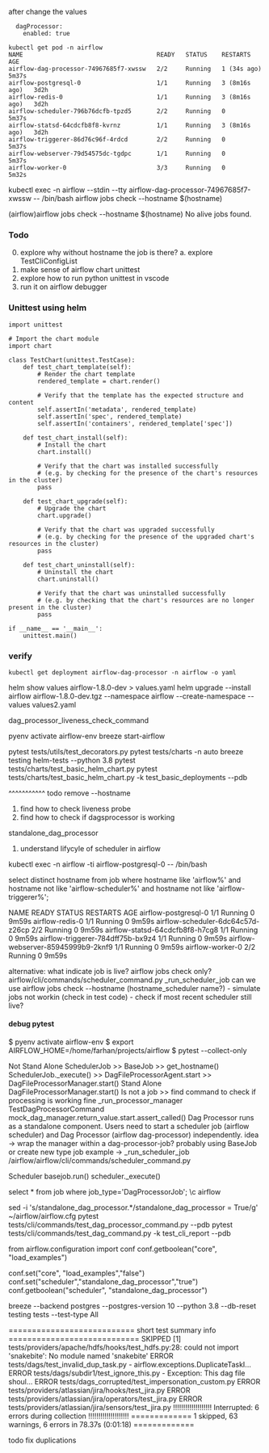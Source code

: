 after change the values
```
  dagProcessor:
    enabled: true
```

```
kubectl get pod -n airflow
NAME                                     READY   STATUS    RESTARTS        AGE
airflow-dag-processor-74967685f7-xwssw   2/2     Running   1 (34s ago)     5m37s
airflow-postgresql-0                     1/1     Running   3 (8m16s ago)   3d2h
airflow-redis-0                          1/1     Running   3 (8m16s ago)   3d2h
airflow-scheduler-796b76dcfb-tpzd5       2/2     Running   0               5m37s
airflow-statsd-64cdcfb8f8-kvrnz          1/1     Running   3 (8m16s ago)   3d2h
airflow-triggerer-86d76c96f-4rdcd        2/2     Running   0               5m37s
airflow-webserver-79d54575dc-tgdpc       1/1     Running   0               5m37s
airflow-worker-0                         3/3     Running   0               5m32s
```


kubectl exec -n airflow --stdin --tty airflow-dag-processor-74967685f7-xwssw -- /bin/bash 
airflow jobs check --hostname $(hostname)

(airflow)airflow jobs check --hostname $(hostname)
No alive jobs found.

### Todo
0. explore why without hostname the job is there?
  a. explore TestCliConfigList  
1. make sense of airflow chart unittest
2. explore how to run python unittest in vscode
3. run it on airflow debugger


### Unittest using helm
```
import unittest

# Import the chart module
import chart

class TestChart(unittest.TestCase):
    def test_chart_template(self):
        # Render the chart template
        rendered_template = chart.render()
        
        # Verify that the template has the expected structure and content
        self.assertIn('metadata', rendered_template)
        self.assertIn('spec', rendered_template)
        self.assertIn('containers', rendered_template['spec'])
        
    def test_chart_install(self):
        # Install the chart
        chart.install()
        
        # Verify that the chart was installed successfully
        # (e.g. by checking for the presence of the chart's resources in the cluster)
        pass
        
    def test_chart_upgrade(self):
        # Upgrade the chart
        chart.upgrade()
        
        # Verify that the chart was upgraded successfully
        # (e.g. by checking for the presence of the upgraded chart's resources in the cluster)
        pass
        
    def test_chart_uninstall(self):
        # Uninstall the chart
        chart.uninstall()
        
        # Verify that the chart was uninstalled successfully
        # (e.g. by checking that the chart's resources are no longer present in the cluster)
        pass

if __name__ == '__main__':
    unittest.main()

``` 


### verify
```
kubectl get deployment airflow-dag-processor -n airflow -o yaml 
```


helm show values airflow-1.8.0-dev > values.yaml
helm upgrade --install airflow airflow-1.8.0-dev.tgz --namespace airflow --create-namespace --values values2.yaml


dag_processor_liveness_check_command

pyenv activate airflow-env
breeze start-airflow


pytest tests/utils/test_decorators.py
pytest tests/charts -n auto
breeze testing helm-tests  --python 3.8 
pytest tests/charts/test_basic_helm_chart.py
pytest tests/charts/test_basic_helm_chart.py -k test_basic_deployments --pdb

^^^^^^^^^^^
todo
remove --hostname
1. find how to check liveness probe
2. find how to check if dagsprocessor is working

standalone_dag_processor

1. understand lifycyle of scheduler in airflow

kubectl exec -n airflow -ti airflow-postgresql-0 -- /bin/bash 

select distinct hostname from job
where hostname like 'airflow%' 
and hostname not like 'airflow-scheduler%'
and hostname not like 'airflow-triggerer%';

NAME                                 READY   STATUS    RESTARTS   AGE
airflow-postgresql-0                 1/1     Running   0          9m59s
airflow-redis-0                      1/1     Running   0          9m59s
airflow-scheduler-6dc64c57d-z26cp    2/2     Running   0          9m59s
airflow-statsd-64cdcfb8f8-h7cg8      1/1     Running   0          9m59s
airflow-triggerer-784dff75b-bx9z4    1/1     Running   0          9m59s
airflow-webserver-85945999b9-2knf9   1/1     Running   0          9m59s
airflow-worker-0                     2/2     Running   0          9m59s


alternative:
    what indicate job is live? airflow jobs check only?
        airflow/cli/commands/scheduler_command.py _run_scheduler_job
    can we use airflow jobs check --hostname (hostname_scheduler name?)
        - simulate jobs not workin (check in test code)
        - check if most recent scheduler still live?

#### debug pytest
$ pyenv activate airflow-env
$ export AIRFLOW_HOME=/home/farhan/projects/airflow
$ pytest --collect-only

Not Stand Alone
    SchedulerJob >> BaseJob >> get_hostname()
    SchedulerJob._execute() >> DagFileProcessorAgent.start >> DagFileProcessorManager.start()
Stand Alone
    DagFileProcessorManager.start()
    Is not a job >> find command to check if processing is working fine
    _run_processor_manager
    TestDagProcessorCommand
    mock_dag_manager.return_value.start.assert_called()
    Dag Processor runs as a standalone component. Users need to start a scheduler job (airflow scheduler) and Dag Processor (airflow dag-processor) independently.
    idea -> wrap the manager within a dag-processor-job? probably using BaseJob or create new type job
    example -> _run_scheduler_job
    /airflow/airflow/cli/commands/scheduler_command.py

Scheduler
    basejob.run()
        scheduler._execute()

select * from job where job_type='DagProcessorJob';
\c airflow

sed -i 's/standalone_dag_processor.*/standalone_dag_processor = True/g' ~/airflow/airflow.cfg
pytest tests/cli/commands/test_dag_processor_command.py --pdb
pytest tests/cli/commands/test_dag_command.py -k test_cli_report --pdb


from airflow.configuration import conf
conf.getboolean("core", "load_examples")

conf.set("core", "load_examples","false")
conf.set("scheduler","standalone_dag_processor","true")
conf.getboolean("scheduler", "standalone_dag_processor")

breeze --backend postgres --postgres-version 10 --python 3.8 --db-reset testing tests --test-type All

=========================== short test summary info ============================
SKIPPED [1] tests/providers/apache/hdfs/hooks/test_hdfs.py:28: could not import 'snakebite': No module named 'snakebite'
ERROR tests/dags/test_invalid_dup_task.py - airflow.exceptions.DuplicateTaskI...
ERROR tests/dags/subdir1/test_ignore_this.py - Exception: This dag file shoul...
ERROR tests/dags_corrupted/test_impersonation_custom.py
ERROR tests/providers/atlassian/jira/hooks/test_jira.py
ERROR tests/providers/atlassian/jira/operators/test_jira.py
ERROR tests/providers/atlassian/jira/sensors/test_jira.py
!!!!!!!!!!!!!!!!!!! Interrupted: 6 errors during collection !!!!!!!!!!!!!!!!!!!!
============= 1 skipped, 63 warnings, 6 errors in 78.37s (0:01:18) =============


todo fix duplications